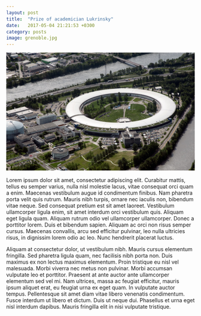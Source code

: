 ```yaml
---
layout: post
title:  "Prize of academician Lukrinsky"
date:   2017-05-04 21:21:53 +0300
category: posts
image: grenoble.jpg
---
```

![image-title-here](/images/posts_images/grenoble.jpg)

Lorem ipsum dolor sit amet, consectetur adipiscing elit. Curabitur mattis, tellus eu semper varius, nulla nisl molestie lacus, vitae consequat orci quam a enim. Maecenas vestibulum augue id condimentum finibus. Nam pharetra porta velit quis rutrum. 
Mauris nibh turpis, ornare nec iaculis non, bibendum vitae neque. Sed consequat pretium est sit amet laoreet. 
Vestibulum ullamcorper ligula enim, sit amet interdum orci vestibulum quis. Aliquam eget ligula quam. 
Aliquam rutrum odio vel ullamcorper ullamcorper. Donec a porttitor lorem. Duis et bibendum sapien. 
Aliquam ac orci non risus semper cursus. Maecenas convallis, arcu sed efficitur pulvinar, leo nulla ultricies risus, in dignissim lorem odio ac leo. Nunc hendrerit placerat luctus.

Aliquam at consectetur dolor, ut vestibulum nibh. Mauris cursus elementum fringilla. Sed pharetra ligula quam, nec facilisis nibh porta non. Duis maximus ex non lectus maximus elementum. Proin tristique eu nisl vel malesuada. 
Morbi viverra nec metus non pulvinar. Morbi accumsan vulputate leo et porttitor. 
Praesent at ante auctor ante ullamcorper elementum sed vel mi. Nam ultrices, massa ac feugiat efficitur, mauris ipsum aliquet erat, eu feugiat urna ex eget quam. 
In vulputate auctor tempus. Pellentesque sit amet diam vitae libero venenatis condimentum. Fusce interdum ut libero et dictum. Duis ut neque dui. Phasellus et urna eget nisl interdum dapibus. Mauris fringilla elit in nisi vulputate tristique.
